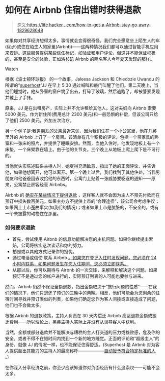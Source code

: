 # 如何在 Airbnb 住宿出错时获得退款

> 原文:[https://life hacker . com/how-to-get-a-Airbnb-stay-go-awry-1829628648](https://lifehacker.com/how-to-get-a-refund-on-an-airbnb-stay-gone-awry-1829628648)

如果你对共享经济想得太多，事情就会变得很奇怪。我们完全愿意坐上陌生人的车(优步)或住在陌生人的家里(Airbnb)——这两种情况我们都可以通过智能手机应用来安排。这些服务提供某些信任标记，如验证和用户评论，但这并不能保证积极的，甚至是安全的体验，正如洛杉矶 Airbnb 的两名客人今年夏天发现的那样。

Watch

根据《波士顿环球报》 的一个故事，Jaleesa Jackson 和 Chiedozie Uwandu 的所谓的“[superhost](https://www.airbnb.com/superhost)”JJ 在早上 5:30 通过喊叫和敲门叫醒了他们。第二天晚上，当他们睡觉时，他从卧室的窗户跳了出去，打碎了玻璃，然后逃跑了，却被警察发现并戴上了手铐。

原来，JJ 是在出租房产，实际上并不允许租给其他人。这对夫妇向 Airbnb 索要 5000 美元，作为新住所(费用总计 2300 美元)和一般恐惧的补偿，但该公司只给了他们 2500 美元，外加五次治疗。

另一个例子是:我男朋友的父亲最近来访，因为我们住在一个小公寓里，他在几英里外的 Airbnb 上订了一个房间。该清单有几个积极的评论，包括一个带家具的卧室和一张床的照片，并提供了睡眠安排。然而，当他入住时，他发现地板上有一个床垫，一个床架靠在墙上。由于他的关节炎，三个晚上从地板上爬上爬下是不可行的。

当他就失实陈述联系主持人时，她变得充满敌意，指出了她的正面评论，并告诉他，如果他想离开，他可以离开。第一个晚上过后，我们找到了其他住处，当我男朋友和他爸爸回去收拾他的东西时，公寓门上贴着一张威胁要驱逐的通知——原来，公寓禁止房客经营 Airbnbs。

Airbnb 的 [确实在某些情况下提供退款](https://www.airbnb.com/terms/guest_refund_policy) ，这样客人就不会因为主人不预先付款而在预订中损失数百美元。如果主办方不提供上市的“合理途径”，该公司会考虑争议；如果网上上市歪曲事实(如我们的情况)；或者如果上市是肮脏的，不安全的，或有一个未披露的动物住在那里。

### 如何要求退款

*   首先，尝试使用 Airbnb 的信息功能解决您的主机问题。如果你继续提出索赔，公司将核实这次谈话和你的努力。
*   拍照或以其他方式记录你的担忧。
*   通过电话或信使 联系 Airbnb [。如果您在登记入住时发现问题，您必须在 24 小时内联系，如果问题发生在您入住期间，您必须立即联系。](https://www.airbnb.com/help/contact_us/channel)
*   从那以后，你可以期待与 Airbnb 的一次交锋，来解释和解决这个问题。如果预订不是通过您的帐户进行的，实际预订列表的人可能也要参与进来。

然而，Airbnb 仍然不保证全额退款，指出金额取决于“旅行问题的性质”——在我们的情况下，他们只退还了预订的三晚中的两晚。相反，他们可能会为您剩余的住宿时间寻找并预订类似的列表，如果他们确定您作为客人间接或直接造成了问题，他们也不会做太多。

根据 Airbnb 的退款政策，主持人负责在 30 天内偿还 Airbnb 高达退款金额或搬迁费用——所以理论上，黑幕主持人实际上并没有从误导客人中获利。

当然，全额或部分退款并不能解决与糟糕的主人打交道的压力或挫败感，危及你的安全，或者不得不在短时间内找到一个新的地方睡觉。正面的评论和“超级主人”的身份，就像 JJ 的情况一样，也不能保证住得舒适。(Superhost 是 Airbnb 对为客人提供超出其能力的主持人的最高称呼——————[自动授予符合特定标准的人](https://www.airbnb.com/help/article/829/how-do-i-become-a-superhost?ibbe=0) 。)

在你深入分享经济之前，你至少应该知道你对负面经历有什么追索权——可能不会太多。